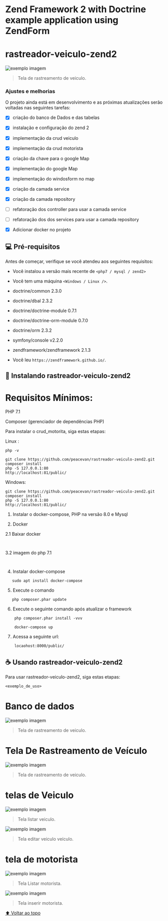 # Zend Framework 2 with Doctrine example application using ZendForm

# rastreador-veiculo-zend2





<img src="public/images/googlemap.png" alt="exemplo imagem">

>Tela de rastreamento de veiculo.

### Ajustes e melhorias

O projeto ainda está em desenvolvimento e as próximas atualizações serão voltadas nas seguintes tarefas:

- [x]  criação do banco de Dados e das tabelas  
- [x]  instalação e configuração do zend 2
- [x]  implementação da crud veiculo
- [x]  implementação da crud motorista
- [x]  criação da chave para o google Map
- [x]  implementação do google Map 
- [x]  implementação do windosform no map
- [x]  criação da camada service
- [x]  criação da camada repository
- [ ]  refatoração dos controller para  usar a  camada service
- [ ]  refatoração dos dos services para  usar a  camada repository
- [x]  Adicionar docker no projeto



## 💻 Pré-requisitos

Antes de começar, verifique se você atendeu aos seguintes requisitos:

* Você instalou a versão mais recente de `<php7 / mysql / zend2>`
* Você tem uma máquina `<Windows / Linux />`. 

* doctrine/common                  2.3.0
* doctrine/dbal                    2.3.2
* doctrine/doctrine-module         0.7.1
* doctrine/doctrine-orm-module     0.7.0
* doctrine/orm                     2.3.2
* symfony/console                  v2.2.0
* zendframework/zendframework      2.1.3

* Você leu `https://zendframework.github.io/`.

## 🚀 Instalando rastreador-veiculo-zend2

# Requisitos Mínimos:

 PHP 7.1 

Composer (gerenciador de dependências PHP)

Para instalar o crud_motorita, siga estas etapas:

Linux :
```
php -v

git clone https://github.com/peacevan/rastreador-veiculo-zend2.git
composer install
php -S 127.0.0.1:80
http://localhost:81/public/
```

Windows:
```
git clone https://github.com/peacevan/rastreador-veiculo-zend2.git
composer install
php -S 127.0.0.1:80 
http://localhost:81/public/
```

1. Instalar o docker-compose, PHP na versão 8.0 e Mysql

2. Docker

2.1 Baixar docker
``` 
  
```
3.2 imagem do php 7.1
``` 
   
```

4. Instalar docker-compose
``` 
   sudo apt install docker-compose
```

5. Execute o comando
``` 
   php composer.phar update
``` 
6. Execute o seguinte comando após atualizar o framework
``` 
    php composer.phar install -vvv
``` 
``` 
    docker-compose up
``` 
7. Acessa a seguinte url:
``` 
    locaohost:8000/public/
``` 


## ☕ Usando rastreador-veiculo-zend2

Para usar rastreador-veiculo-zend2, siga estas etapas:

```
<exemplo_de_uso>
```
# Banco de dados

<img src="public/images/bancodedados.png" alt="exemplo imagem">

>Tela de rastreamento de veiculo.


# Tela  De Rastreamento de Veículo

<img src="public/images/googlemap.png" alt="exemplo imagem">

>Tela de rastreamento de veiculo.



# telas de Veiculo


<img src="public/images/listaveiculos.png" alt="exemplo imagem">

>Tela listar veiculo.

<img src="public/images/editarveiculo.png" alt="exemplo imagem">

>Tela editar veiculo veículo.

# tela de motorista 


<img src="public/images/listarmotorista.png" alt="exemplo imagem">

>Tela Listar motorista.

<img src="public/images/cadastrarmotorista.png" alt="exemplo imagem">

>Tela inserir motorista.


[⬆ Voltar ao topo](#crud_motorista)<br>







